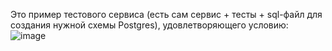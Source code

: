 Это пример тестового сервиса (есть сам сервис + тесты + sql-файл для создания нужной схемы Postgres), удовлетворяющего условию:
![image](https://github.com/allexscar/PhoneBookSample/assets/173856500/4953c8cb-9bf7-4381-a771-0f56f601bd3d)
